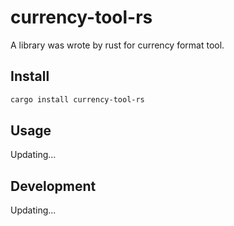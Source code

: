 # currency-tool-rs

A library was wrote by rust for currency format tool.

## Install

```bash
cargo install currency-tool-rs
```

## Usage

Updating...

## Development

Updating...
